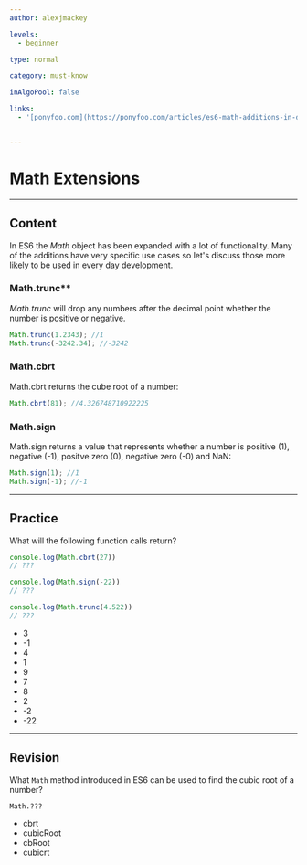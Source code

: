 ```yaml
---
author: alexjmackey

levels:
  - beginner

type: normal

category: must-know

inAlgoPool: false

links:
  - '[ponyfoo.com](https://ponyfoo.com/articles/es6-math-additions-in-depth){website}'


---
```

# Math Extensions

---
## Content

In ES6 the *Math* object has been expanded with a lot of functionality. Many of the additions have very specific use cases so let's discuss those more likely to be used in every day development. 

### Math.trunc**

*Math.trunc* will drop any numbers after the decimal point whether the number is positive or negative.

```javascript
Math.trunc(1.2343); //1
Math.trunc(-3242.34); //-3242
```

### Math.cbrt

Math.cbrt returns the cube root of a number:

```javascript
Math.cbrt(81); //4.326748710922225
```

### Math.sign

Math.sign returns a value that represents whether a number is positive (1), negative (-1), positve zero (0), negative zero (-0) and NaN:

```javascript
Math.sign(1); //1
Math.sign(-1); //-1
```

---
## Practice

What will the following function calls return?

```javascript
console.log(Math.cbrt(27))
// ???

console.log(Math.sign(-22))
// ???

console.log(Math.trunc(4.522))
// ???
```

* 3
* -1
* 4
* 1
* 9
* 7
* 8
* 2
* -2
* -22

---
## Revision

What `Math` method introduced in ES6 can be used to find the cubic root of a number?

`Math.???`

* cbrt
* cubicRoot
* cbRoot
* cubicrt
